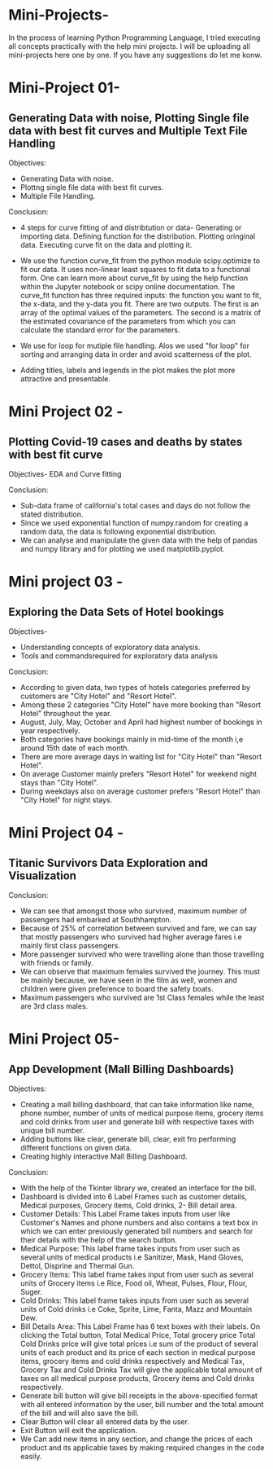 # Mini-Projects-
In the process of learning Python Programming Language, I tried executing all concepts practically with the help mini projects. I will be uploading all mini-projects here one by one. If you have any suggestions do let me konw. 

# Mini-Project 01-
## Generating Data with noise, Plotting Single file data with best fit curves and Multiple Text File Handling

Objectives:
- Generating Data with noise.
- Plottng single file data with best fit curves.
- Multiple File Handling.

Conclusion:
- 4 steps for curve fitting of and distribtution or data-
Generating or importing data.
Defining function for the distribution.
Plotting oringinal data.
Executing curve fit on the data and plotting it.

- We use the function curve_fit from the python module scipy.optimize to fit our data. It uses non-linear least squares to fit data to a functional form. One can learn more about curve_fit by using the help function within the Jupyter notebook or scipy online documentation. The curve_fit function has three required inputs: the function you want to fit, the x-data, and the y-data you fit. There are two outputs. The first is an array of the optimal values of the parameters. The second is a matrix of the estimated covariance of the parameters from which you can calculate the standard error for the parameters.
- We use for loop for mutiple file handling. Alos we used "for loop" for sorting and arranging data in order and avoid scatterness of the plot.
- Adding titles, labels and legends in the plot makes the plot more attractive and presentable.


# Mini Project 02 - 
## Plotting Covid-19 cases and deaths by states with best fit curve 

Objectives-
EDA and Curve fitting

Conclusion:
- Sub-data frame of california's total cases and days do not follow the stated distribution.
- Since we used exponential function of numpy.random for creating a random data, the data is following exponential distribution.
- We can analyse and manipulate the given data with the help of pandas and numpy library and for plotting we used matplotlib.pyplot.


# Mini project 03 -
## Exploring the Data Sets of Hotel  bookings

Objectives-
- Understanding concepts of exploratory data analysis.
- Tools and commandsrequired for exploratory data analysis

Conclusion:
- According to given data, two types of hotels categories preferred by customers are "City Hotel" and "Resort Hotel".
- Among these 2 categories "City Hotel" have more booking than "Resort Hotel" throughout the year.
- August, July, May, October and April had highest number of bookings in year respectively.
- Both categories have bookings mainly in mid-time of the month i,e around 15th date of each month.
- There are more average days in waiting list for "City Hotel" than "Resort Hotel".
- On average Customer mainly prefers "Resort Hotel" for weekend night stays than "City Hotel".
- During weekdays also on average customer prefers "Resort Hotel" than "City Hotel" for night stays.


# Mini Project 04 - 
## Titanic Survivors Data Exploration and Visualization

Conclusion:
- We can see that amongst those who survived, maximum number of passengers had embarked at Southhampton.
- Because of 25% of correlation between survived and fare, we can say that mostly passengers who survived had higher average fares i.e mainly first class passengers.
- More passenger survived who were travelling alone than those travelling with friends or family.
- We can observe that maximum females survived the journey. This must be mainly because, we have seen in the film as well, women and children were given preference to board the safety boats.
- Maximum passengers who survived are 1st Class females while the least are 3rd class males.


# Mini Project 05- 
## App Development (Mall Billing Dashboards)

Objectives:
- Creating a mall billing dashboard, that can take information like name, phone number, number of units of medical purpose items, grocery items and cold drinks from user and generate bill with respective taxes with unique bill number.
- Adding buttons like clear, generate bill, clear, exit fro performing different functions on given data.
- Creating highly interactive Mall Billing Dashboard.

Conclusion:
- With the help of the Tkinter library we, created an interface for the bill.
- Dashboard is divided into 6 Label Frames such as customer details, Medical purposes, Grocery items, Cold drinks, 2- Bill detail area.
- Customer Details: This Label Frame takes inputs from user like Customer's Names and phone numbers and also contains a text box in which we can enter previously generated bill numbers and search for their details with the help of the search button.
- Medical Purpose: This label frame takes inputs from user such as several units of medical products i.e Sanitizer, Mask, Hand Gloves, Dettol, Disprine and Thermal Gun.
- Grocery Items: This label frame takes input from user such as several units of Grocery items i.e Rice, Food oil, Wheat, Pulses, Flour, Flour, Suger.
- Cold Drinks: This label frame takes inputs from user such as several units of Cold drinks i.e Coke, Sprite, Lime, Fanta, Mazz and Mountain Dew.
- Bill Details Area: This Label Frame has 6 text boxes with their labels. On clicking the Total button, Total Medical Price, Total grocery price Total Cold Drinks price will give total prices i.e sum of the product of several units of each product and its price of each section in medical purpose items, grocery items and cold drinks respectively and Medical Tax, Grocery Tax and Cold Drinks Tax will give the applicable total amount of taxes on all medical purpose products, Grocery items and Cold drinks respectively.
- Generate bill button will give bill receipts in the above-specified format with all entered information by the user, bill number and the total amount of the bill and will also save the bill.
- Clear Button will clear all entered data by the user.
- Exit Button will exit the application.
- We Can add new items in any section, and change the prices of each product and its applicable taxes by making required changes in the code easily.

